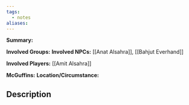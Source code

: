```yaml
---
tags:
  - notes
aliases:
---
```

**Summary:** 

**Involved Groups:** 
**Involved NPCs:** [[Anat Alsahra]], [[Bahjut Everhand]]

**Involved Players:** [[Amit Alsahra]]

**McGuffins:** 
**Location/Circumstance:** 

## Description 

